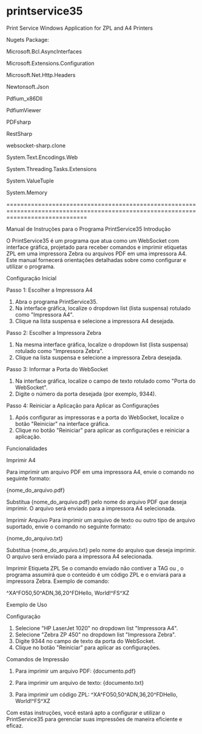 # printservice35
 Print Service Windows Application for ZPL and A4 Printers

Nugets Package:

Microsoft.Bcl.AsyncInterfaces

Microsoft.Extensions.Configuration

Microsoft.Net.Http.Headers

Newtonsoft.Json

Pdfium_x86Dll

PdfiumViewer

PDFsharp

RestSharp

websocket-sharp.clone

System.Text.Encodings.Web

System.Threading.Tasks.Extensions

System.ValueTuple

System.Memory

===================================================================================================================================

Manual de Instruções para o Programa PrintService35
Introdução

O PrintService35 é um programa que atua como um WebSocket com interface gráfica, projetado para receber comandos e imprimir etiquetas ZPL em uma impressora Zebra ou arquivos PDF em uma impressora A4. Este manual fornecerá orientações detalhadas sobre como configurar e utilizar o programa.

Configuração Inicial

Passo 1: Escolher a Impressora A4

1. Abra o programa PrintService35.
2. Na interface gráfica, localize o dropdown list (lista suspensa) rotulado como "Impressora A4".
3. Clique na lista suspensa e selecione a impressora A4 desejada.

Passo 2: Escolher a Impressora Zebra

1. Na mesma interface gráfica, localize o dropdown list (lista suspensa) rotulado como "Impressora Zebra".
2. Clique na lista suspensa e selecione a impressora Zebra desejada.

Passo 3: Informar a Porta do WebSocket

1. Na interface gráfica, localize o campo de texto rotulado como "Porta do WebSocket".
2. Digite o número da porta desejada (por exemplo, 9344).

Passo 4: Reiniciar a Aplicação para Aplicar as Configurações

1. Após configurar as impressoras e a porta do WebSocket, localize o botão "Reiniciar" na interface gráfica.
2. Clique no botão "Reiniciar" para aplicar as configurações e reiniciar a aplicação.

Funcionalidades

Imprimir A4

Para imprimir um arquivo PDF em uma impressora A4, envie o comando no seguinte formato:

<pdf>{nome_do_arquivo.pdf}

Substitua {nome_do_arquivo.pdf} pelo nome do arquivo PDF que deseja imprimir.
O arquivo será enviado para a impressora A4 selecionada.

Imprimir Arquivo
Para imprimir um arquivo de texto ou outro tipo de arquivo suportado, envie o comando no seguinte formato:

<file>{nome_do_arquivo.txt}

Substitua {nome_do_arquivo.txt} pelo nome do arquivo que deseja imprimir.
O arquivo será enviado para a impressora A4 selecionada.

Imprimir Etiqueta ZPL
Se o comando enviado não contiver a TAG <pdf> ou <file>, o programa assumirá que o conteúdo é um código ZPL e o enviará para a impressora Zebra. Exemplo de comando:

^XA^FO50,50^ADN,36,20^FDHello, World!^FS^XZ

Exemplo de Uso

Configuração
1. Selecione "HP LaserJet 1020" no dropdown list "Impressora A4".
2. Selecione "Zebra ZP 450" no dropdown list "Impressora Zebra".
3. Digite 9344 no campo de texto da porta do WebSocket.
4. Clique no botão "Reiniciar" para aplicar as configurações.

Comandos de Impressão

1. Para imprimir um arquivo PDF:
<pdf>{documento.pdf}

2. Para imprimir um arquivo de texto:
<file>{documento.txt}

3. Para imprimir um código ZPL:
^XA^FO50,50^ADN,36,20^FDHello, World!^FS^XZ

Com estas instruções, você estará apto a configurar e utilizar o PrintService35 para gerenciar suas impressões de maneira eficiente e eficaz.



